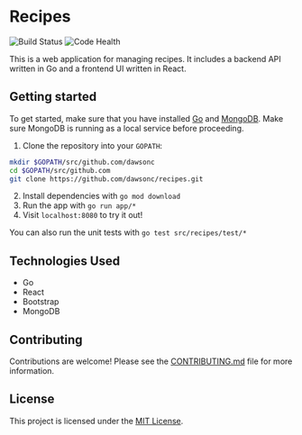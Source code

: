 # Recipes

![Build Status](https://github.com/dawsonc/recipes/actions/workflows/go_build.yml/badge.svg?branch=main)
![Code Health](https://github.com/dawsonc/recipes/actions/workflows/go_fmt.yml/badge.svg?branch=main)

This is a web application for managing recipes. It includes a backend API written in Go and a frontend UI written in React.

## Getting started

To get started, make sure that you have installed [Go](https://go.dev/doc/install) and [MongoDB](https://www.mongodb.com/docs/manual/administration/install-community/). Make sure MongoDB is running as a local service before proceeding.

1. Clone the repository into your `GOPATH`:

```bash
mkdir $GOPATH/src/github.com/dawsonc
cd $GOPATH/src/github.com
git clone https://github.com/dawsonc/recipes.git
```

2. Install dependencies with `go mod download`
3. Run the app with `go run app/*`
4. Visit `localhost:8080` to try it out!

You can also run the unit tests with `go test src/recipes/test/*`

## Technologies Used

- Go
- React
- Bootstrap
- MongoDB

## Contributing

Contributions are welcome! Please see the [CONTRIBUTING.md](CONTRIBUTING.md) file for more information.

## License

This project is licensed under the [MIT License](LICENSE).
